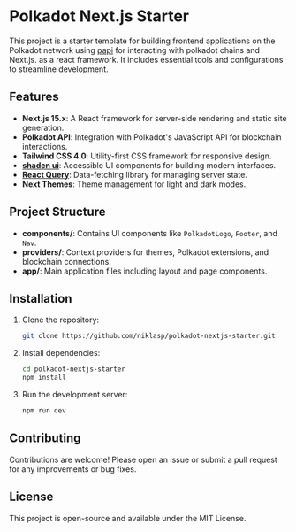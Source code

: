 # Polkadot Next.js Starter

This project is a starter template for building frontend applications on the
Polkadot network using [papi](https://papi.how) for interacting with polkadot
chains and Next.js. as a react framework. It includes essential tools and
configurations to streamline development.

## Features

- **Next.js 15.x**: A React framework for server-side rendering and static site
  generation.
- **Polkadot API**: Integration with Polkadot's JavaScript API for blockchain
  interactions.
- **Tailwind CSS 4.0**: Utility-first CSS framework for responsive design.
- **[shadcn ui](https://ui.shadcn.com/)**: Accessible UI components for building
  modern interfaces.
- **[React Query](https://tanstack.com/query/latest/docs/framework/react/overview)**:
  Data-fetching library for managing server state.
- **Next Themes**: Theme management for light and dark modes.

## Project Structure

- **components/**: Contains UI components like `PolkadotLogo`, `Footer`, and
  `Nav`.
- **providers/**: Context providers for themes, Polkadot extensions, and
  blockchain connections.
- **app/**: Main application files including layout and page components.

## Installation

1. Clone the repository:

   ```bash
   git clone https://github.com/niklasp/polkadot-nextjs-starter.git
   ```

2. Install dependencies:

   ```bash
   cd polkadot-nextjs-starter
   npm install
   ```

3. Run the development server:

   ```bash
   npm run dev
   ```

## Contributing

Contributions are welcome! Please open an issue or submit a pull request for any
improvements or bug fixes.

## License

This project is open-source and available under the MIT License.
